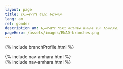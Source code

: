 ```yaml
---
layout: page
title: የኢመየብማ ጎንደር ቅርንጫፍ
lang: am
ref: gonder
description_am: ኢመየብማ ጎንደር ቅርንጫፍ ጽሕፈት ቤት እንቅስቃሴ
pageHero: /assets/images/ENAD-branches.png
---
```

<p>{% include branchProfile.html %}</p>
<aside class="post-aside">
	{% include nav-amhara.html %}
</aside>
<div class="post-content">
	{% include nav-amhara.html %}
</div>